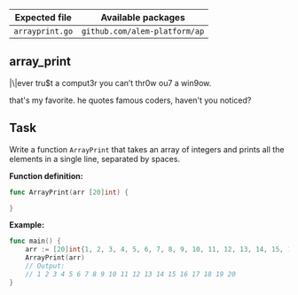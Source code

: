 | Expected file   | Available packages            |
| --------------- | ----------------------------- |
| `arrayprint.go` | `github.com/alem-platform/ap` |

## array_print

<p data-story-username="alm34">|\|ever tru$t a comput3r you can’t thr0w ou7 a win9ow.</p>
<p data-story-username="a-J-nx"> that's my favorite. he quotes famous coders, haven't you noticed?</p>

## Task

Write a function `ArrayPrint` that takes an array of integers and prints all the elements in a single line, separated by spaces.

**Function definition:**

```go
func ArrayPrint(arr [20]int) {

}
```

**Example:**

```go
func main() {
    arr := [20]int{1, 2, 3, 4, 5, 6, 7, 8, 9, 10, 11, 12, 13, 14, 15, 16, 17, 18, 19, 20}
    ArrayPrint(arr)
    // Output:
    // 1 2 3 4 5 6 7 8 9 10 11 12 13 14 15 16 17 18 19 20
}
```
